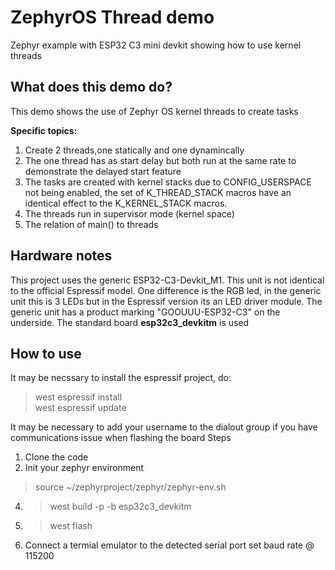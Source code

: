 # ZephyrOS Thread demo
Zephyr example with ESP32 C3 mini devkit showing how to use kernel threads 

## What does this demo do?
This demo shows the use of Zephyr OS kernel threads to create tasks

**Specific topics:**
1) Create 2 threads,one statically and one dynamincally
2) The one thread has as start delay but both run at the same rate to demonstrate the delayed start feature
3) The tasks are created with kernel stacks due to  CONFIG_USERSPACE  not being enabled, the set of K_THREAD_STACK macros have an identical effect to the K_KERNEL_STACK macros.
4) The threads run in supervisor mode (kernel space)
5) The relation of main() to threads
 

## Hardware notes ##
This project uses the generic ESP32-C3-Devkit_M1. This unit is not identical to the official Espressif model. One difference is the RGB led, in the generic unit this is 3 LEDs but in the Espressif version its an LED driver module. The generic unit has a product marking "GOOUUU-ESP32-C3" on the underside.  The standard board **esp32c3_devkitm** is used

## How to use ##
It may be necssary to install the espressif project, do:

> west espressif install <br>
> west espressif update <br>


It may be necessary to add your username to the dialout group if you have communications issue when flashing the board
Steps
1. Clone the code
2. Init your zephyr environment 
> source ~/zephyrproject/zephyr/zephyr-env.sh
4. > west build -p -b esp32c3_devkitm
5. > west flash
6. Connect a termial emulator to the detected serial port set baud rate @ 115200
